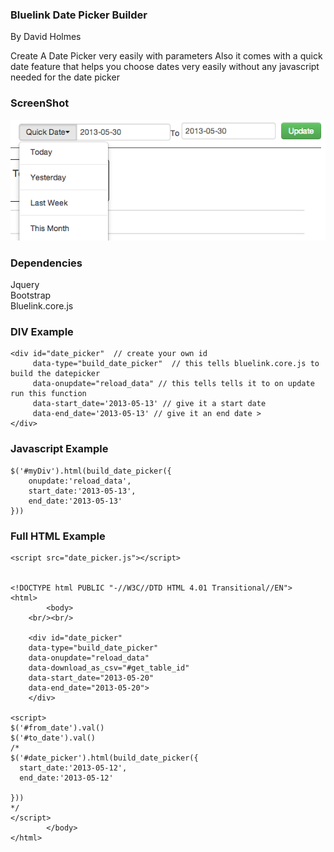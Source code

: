   <h3>Bluelink Date Picker Builder </h3>
	By David Holmes

	
  Create A Date Picker very easily with parameters 
  Also it comes with a quick date feature that helps you choose dates very easily without any javascript needed for the date picker
  <h3>ScreenShot</h3>
  <img src="example.png"><br/>
  <h3>Dependencies</h3>
  Jquery<br/>
  Bootstrap<br/>
  Bluelink.core.js
<h3>DIV Example </h3>

	<div id="date_picker"  // create your own id
		 data-type="build_date_picker"  // this tells bluelink.core.js to build the datepicker
		 data-onupdate="reload_data" // this tells tells it to on update run this function
		 data-start_date='2013-05-13' // give it a start date 
		 data-end_date='2013-05-13' // give it an end date >
	</div>


<h3>Javascript Example </h3>
	<div id="myDiv"></div>

	$('#myDiv').html(build_date_picker({
		onupdate:'reload_data',
		start_date:'2013-05-13',
		end_date:'2013-05-13'
	}))
	
<h3>Full HTML Example </h3>
	<script src="//ajax.googleapis.com/ajax/libs/jquery/1.9.1/jquery.min.js"></script>
	<link href="//netdna.bootstrapcdn.com/twitter-bootstrap/2.3.1/css/bootstrap-combined.min.css" rel="stylesheet">
	<script src="//netdna.bootstrapcdn.com/twitter-bootstrap/2.3.1/js/bootstrap.min.js"></script>

	<script src="date_picker.js"></script>


	<!DOCTYPE html PUBLIC "-//W3C//DTD HTML 4.01 Transitional//EN">
	<html>
    		<body>
		<br/><br/>

		<div id="date_picker" 
		data-type="build_date_picker" 
		data-onupdate="reload_data"
		data-download_as_csv="#get_table_id"
		data-start_date="2013-05-20"
		data-end_date="2013-05-20">
		</div>

	<script>
	$('#from_date').val()
	$('#to_date').val()
	/*
	$('#date_picker').html(build_date_picker({
	  start_date:'2013-05-12',
	  end_date:'2013-05-12'
	
	}))
	*/
	</script>
    		</body>
	</html>
